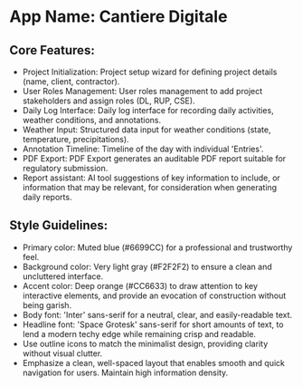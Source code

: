 # **App Name**: Cantiere Digitale

## Core Features:

- Project Initialization: Project setup wizard for defining project details (name, client, contractor).
- User Roles Management: User roles management to add project stakeholders and assign roles (DL, RUP, CSE).
- Daily Log Interface: Daily log interface for recording daily activities, weather conditions, and annotations.
- Weather Input: Structured data input for weather conditions (state, temperature, precipitations).
- Annotation Timeline: Timeline of the day with individual 'Entries'.
- PDF Export: PDF Export generates an auditable PDF report suitable for regulatory submission.
- Report assistant: AI tool suggestions of key information to include, or information that may be relevant, for consideration when generating daily reports.

## Style Guidelines:

- Primary color: Muted blue (#6699CC) for a professional and trustworthy feel.
- Background color: Very light gray (#F2F2F2) to ensure a clean and uncluttered interface.
- Accent color: Deep orange (#CC6633) to draw attention to key interactive elements, and provide an evocation of construction without being garish.
- Body font: 'Inter' sans-serif for a neutral, clear, and easily-readable text.
- Headline font: 'Space Grotesk' sans-serif for short amounts of text, to lend a modern techy edge while remaining crisp and readable.
- Use outline icons to match the minimalist design, providing clarity without visual clutter.
- Emphasize a clean, well-spaced layout that enables smooth and quick navigation for users. Maintain high information density.